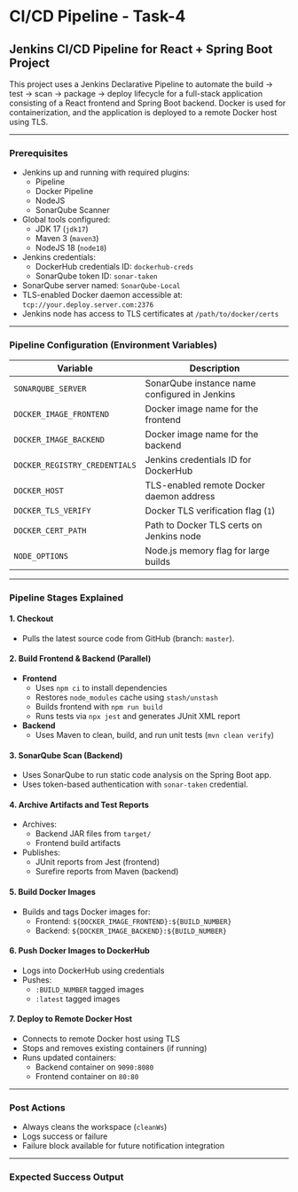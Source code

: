 # CI/CD Pipeline - Task-4

## Jenkins CI/CD Pipeline for React + Spring Boot Project

This project uses a Jenkins Declarative Pipeline to automate the build → test → scan → package → deploy lifecycle for a full-stack application consisting of a React frontend and Spring Boot backend. Docker is used for containerization, and the application is deployed to a remote Docker host using TLS.

---

### Prerequisites

- Jenkins up and running with required plugins:
  - Pipeline
  - Docker Pipeline
  - NodeJS
  - SonarQube Scanner
- Global tools configured:
  - JDK 17 (`jdk17`)
  - Maven 3 (`maven3`)
  - NodeJS 18 (`node18`)
- Jenkins credentials:
  - DockerHub credentials ID: `dockerhub-creds`
  - SonarQube token ID: `sonar-taken`
- SonarQube server named: `SonarQube-Local`
- TLS-enabled Docker daemon accessible at: `tcp://your.deploy.server.com:2376`
- Jenkins node has access to TLS certificates at `/path/to/docker/certs`

---

### Pipeline Configuration (Environment Variables)

| Variable | Description |
|---------|-------------|
| `SONARQUBE_SERVER` | SonarQube instance name configured in Jenkins |
| `DOCKER_IMAGE_FRONTEND` | Docker image name for the frontend |
| `DOCKER_IMAGE_BACKEND` | Docker image name for the backend |
| `DOCKER_REGISTRY_CREDENTIALS` | Jenkins credentials ID for DockerHub |
| `DOCKER_HOST` | TLS-enabled remote Docker daemon address |
| `DOCKER_TLS_VERIFY` | Docker TLS verification flag (`1`) |
| `DOCKER_CERT_PATH` | Path to Docker TLS certs on Jenkins node |
| `NODE_OPTIONS` | Node.js memory flag for large builds |

---

### Pipeline Stages Explained

#### 1. Checkout
- Pulls the latest source code from GitHub (branch: `master`).

#### 2. Build Frontend & Backend (Parallel)
- **Frontend**
  - Uses `npm ci` to install dependencies
  - Restores `node_modules` cache using `stash/unstash`
  - Builds frontend with `npm run build`
  - Runs tests via `npx jest` and generates JUnit XML report
- **Backend**
  - Uses Maven to clean, build, and run unit tests (`mvn clean verify`)

#### 3. SonarQube Scan (Backend)
- Uses SonarQube to run static code analysis on the Spring Boot app.
- Uses token-based authentication with `sonar-taken` credential.

#### 4. Archive Artifacts and Test Reports
- Archives:
  - Backend JAR files from `target/`
  - Frontend build artifacts
- Publishes:
  - JUnit reports from Jest (frontend)
  - Surefire reports from Maven (backend)

#### 5. Build Docker Images
- Builds and tags Docker images for:
  - Frontend: `${DOCKER_IMAGE_FRONTEND}:${BUILD_NUMBER}`
  - Backend: `${DOCKER_IMAGE_BACKEND}:${BUILD_NUMBER}`

#### 6. Push Docker Images to DockerHub
- Logs into DockerHub using credentials
- Pushes:
  - `:BUILD_NUMBER` tagged images
  - `:latest` tagged images

#### 7. Deploy to Remote Docker Host
- Connects to remote Docker host using TLS
- Stops and removes existing containers (if running)
- Runs updated containers:
  - Backend container on `9090:8080`
  - Frontend container on `80:80`

---

### Post Actions

- Always cleans the workspace (`cleanWs`)
- Logs success or failure
- Failure block available for future notification integration

---

### Expected Success Output

